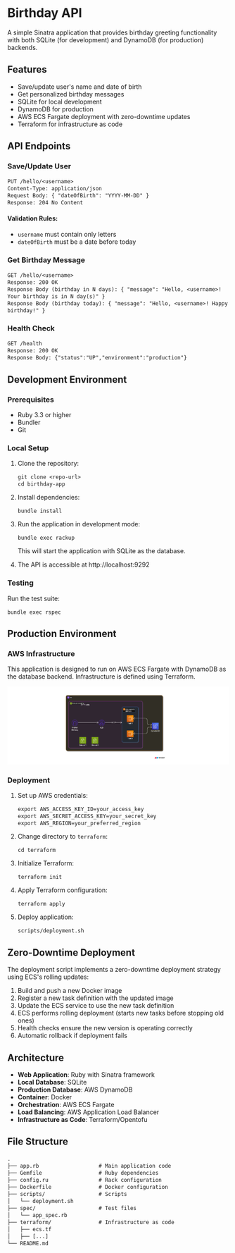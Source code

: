 # Birthday API

A simple Sinatra application that provides birthday greeting functionality with both SQLite (for development) and DynamoDB (for production) backends.

## Features

- Save/update user's name and date of birth
- Get personalized birthday messages
- SQLite for local development
- DynamoDB for production
- AWS ECS Fargate deployment with zero-downtime updates
- Terraform for infrastructure as code

## API Endpoints

### Save/Update User

```
PUT /hello/<username>
Content-Type: application/json
Request Body: { "dateOfBirth": "YYYY-MM-DD" }
Response: 204 No Content
```

#### Validation Rules:
- `username` must contain only letters
- `dateOfBirth` must be a date before today

### Get Birthday Message

```
GET /hello/<username>
Response: 200 OK
Response Body (birthday in N days): { "message": "Hello, <username>! Your birthday is in N day(s)" }
Response Body (birthday today): { "message": "Hello, <username>! Happy birthday!" }
```

### Health Check

```
GET /health
Response: 200 OK
Response Body: {"status":"UP","environment":"production"}
```

## Development Environment

### Prerequisites

- Ruby 3.3 or higher
- Bundler
- Git

### Local Setup

1. Clone the repository:
   ```
   git clone <repo-url>
   cd birthday-app
   ```

2. Install dependencies:
   ```
   bundle install
   ```

3. Run the application in development mode:
   ```
   bundle exec rackup
   ```
   This will start the application with SQLite as the database.

4. The API is accessible at http://localhost:9292

### Testing

Run the test suite:
```
bundle exec rspec
```

## Production Environment

### AWS Infrastructure

This application is designed to run on AWS ECS Fargate with DynamoDB as the database backend. Infrastructure is defined using Terraform.

![image diagram](./diagram.png)

### Deployment

1. Set up AWS credentials:
   ```
   export AWS_ACCESS_KEY_ID=your_access_key
   export AWS_SECRET_ACCESS_KEY=your_secret_key
   export AWS_REGION=your_preferred_region
   ```

2. Change directory to `terraform`:
   ```
   cd terraform
   ```

3. Initialize Terraform:
   ```
   terraform init
   ```

4. Apply Terraform configuration:
   ```
   terraform apply
   ```

5. Deploy application:
   ```
   scripts/deployment.sh
   ```

## Zero-Downtime Deployment

The deployment script implements a zero-downtime deployment strategy using ECS's rolling updates:

1. Build and push a new Docker image
2. Register a new task definition with the updated image
3. Update the ECS service to use the new task definition
4. ECS performs rolling deployment (starts new tasks before stopping old ones)
5. Health checks ensure the new version is operating correctly
6. Automatic rollback if deployment fails

## Architecture

- **Web Application**: Ruby with Sinatra framework
- **Local Database**: SQLite
- **Production Database**: AWS DynamoDB
- **Container**: Docker
- **Orchestration**: AWS ECS Fargate
- **Load Balancing**: AWS Application Load Balancer
- **Infrastructure as Code**: Terraform/Opentofu

## File Structure

```
.
├── app.rb                   # Main application code
├── Gemfile                  # Ruby dependencies
├── config.ru                # Rack configuration
├── Dockerfile               # Docker configuration
├── scripts/                 # Scripts
│   └── deployment.sh
├── spec/                    # Test files
│   └── app_spec.rb
├── terraform/               # Infrastructure as code
│   ├── ecs.tf
│   ├── [...]
└── README.md
```
